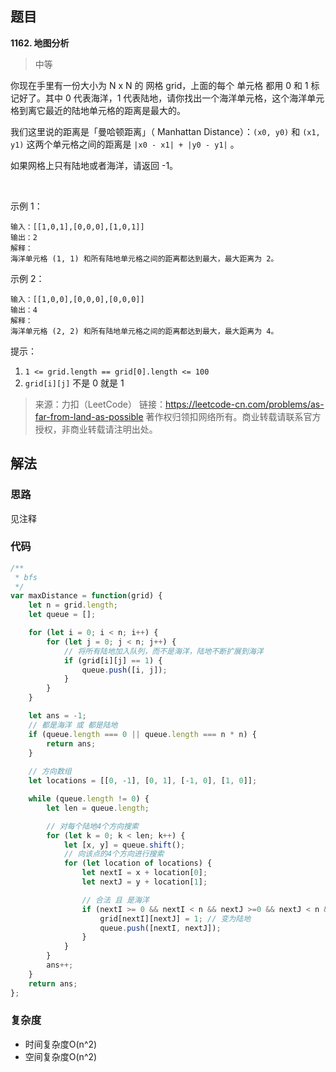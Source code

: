 ## 题目
**1162. 地图分析**
>中等

你现在手里有一份大小为 N x N 的 网格 grid，上面的每个 单元格 都用 0 和 1 标记好了。其中 0 代表海洋，1 代表陆地，请你找出一个海洋单元格，这个海洋单元格到离它最近的陆地单元格的距离是最大的。

我们这里说的距离是「曼哈顿距离」（ Manhattan Distance）：`(x0, y0)` 和 `(x1, y1)` 这两个单元格之间的距离是 `|x0 - x1| + |y0 - y1|` 。

如果网格上只有陆地或者海洋，请返回 -1。

 

示例 1：

```
输入：[[1,0,1],[0,0,0],[1,0,1]]
输出：2
解释： 
海洋单元格 (1, 1) 和所有陆地单元格之间的距离都达到最大，最大距离为 2。
```
示例 2：

```
输入：[[1,0,0],[0,0,0],[0,0,0]]
输出：4
解释： 
海洋单元格 (2, 2) 和所有陆地单元格之间的距离都达到最大，最大距离为 4。
```

提示：
1. `1 <= grid.length == grid[0].length <= 100`
2. `grid[i][j]` 不是 0 就是 1

>来源：力扣（LeetCode）
链接：https://leetcode-cn.com/problems/as-far-from-land-as-possible
著作权归领扣网络所有。商业转载请联系官方授权，非商业转载请注明出处。

## 解法
### 思路
见注释

### 代码
```js
/**
 * bfs
 */
var maxDistance = function(grid) {
    let n = grid.length;
    let queue = [];

    for (let i = 0; i < n; i++) {
        for (let j = 0; j < n; j++) {
            // 将所有陆地加入队列，而不是海洋，陆地不断扩展到海洋
            if (grid[i][j] == 1) {
                queue.push([i, j]);
            }
        }
    }

    let ans = -1;
    // 都是海洋 或 都是陆地
    if (queue.length === 0 || queue.length === n * n) {
        return ans;
    }
    
    // 方向数组
    let locations = [[0, -1], [0, 1], [-1, 0], [1, 0]];

    while (queue.length != 0) {
        let len = queue.length;

        // 对每个陆地4个方向搜索
        for (let k = 0; k < len; k++) {
            let [x, y] = queue.shift();
            // 向该点的4个方向进行搜索
            for (let location of locations) {
                let nextI = x + location[0];
                let nextJ = y + location[1];

                // 合法 且 是海洋
                if (nextI >= 0 && nextI < n && nextJ >=0 && nextJ < n && grid[nextI][nextJ] == 0) { 
                    grid[nextI][nextJ] = 1; // 变为陆地
                    queue.push([nextI, nextJ]);
                }
            }
        }
        ans++;
    }
    return ans;
};

```
### 复杂度
* 时间复杂度O(n^2)
* 空间复杂度O(n^2)